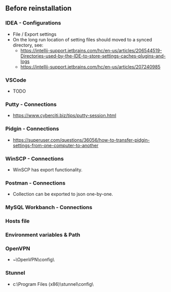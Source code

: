 ## Before reinstallation

### IDEA - Configurations

* File / Export settings 
* On the long run location of setting files should moved to a synced directory, see: 
  * https://intellij-support.jetbrains.com/hc/en-us/articles/206544519-Directories-used-by-the-IDE-to-store-settings-caches-plugins-and-logs
  * https://intellij-support.jetbrains.com/hc/en-us/articles/207240985

### VSCode
 * TODO
 
### Putty - Connections
 * https://www.cyberciti.biz/tips/putty-session.html

### Pidgin - Connections
 * https://superuser.com/questions/36056/how-to-transfer-pidgin-settings-from-one-computer-to-another

### WinSCP - Connections
 * WinSCP has export functionality.

### Postman - Connections
 * Collection can be exported to json one-by-one.

### MySQL Workbanch - Connections

### Hosts file

### Environment variables & Path

### OpenVPN
 * ~\OpenVPN\config\

### Stunnel
 * c:\Program Files (x86)\stunnel\config\